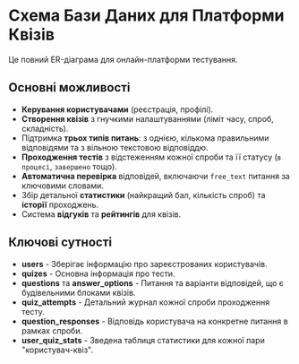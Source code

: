 
# Cхема Бази Даних для Платформи Квізів 

Це повний ER-діаграма для онлайн-платформи тестування.

## Основні можливості

  * **Керування користувачами** (реєстрація, профілі).
  * **Створення квізів** з гнучкими налаштуваннями (ліміт часу, спроб, складність).
  * Підтримка **трьох типів питань**: з однією, кількома правильними відповідями та з вільною текстовою відповіддю.
  * **Проходження тестів** з відстеженням кожної спроби та її статусу (`в процесі`, `завершено` тощо).
  * **Автоматична перевірка** відповідей, включаючи `free_text` питання за ключовими словами.
  * Збір детальної **статистики** (найкращий бал, кількість спроб) та **історії** проходжень.
  * Система **відгуків** та **рейтингів** для квізів.

## Ключові сутності

  * **users** - Зберігає інформацію про зареєстрованих користувачів.
  * **quizes** - Основна інформація про тести.
  * **questions** та **answer\_options** - Питання та варіанти відповідей, що є будівельними блоками квізів.
  * **quiz\_attempts** - Детальний журнал кожної спроби проходження тесту.
  * **question\_responses** - Відповідь користувача на конкретне питання в рамках спроби.
  * **user\_quiz\_stats** - Зведена таблиця статистики для кожної пари "користувач-квіз".
